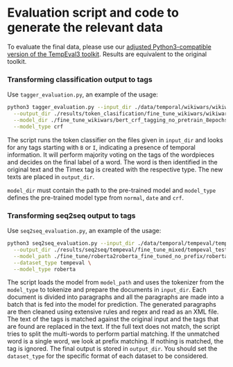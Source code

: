 # Evaluation script and code to generate the relevant data
To evaluate the final data, please use our [adjusted Python3-compatible version of the TempEval3 toolkit](https://github.com/dennlinger/python3-tempeval-toolkit).
Results are equivalent to the original toolkit.

### Transforming classification output to tags
Use `tagger_evaluation.py`, an example of the usage:
```bash
python3 tagger_evaluation.py --input_dir ./data/temporal/wikiwars/wikiwars_test_with_newline/  \
  --output_dir ./results/token_clasification/fine_tune_wikiwars/wikiwars_test_crf_bert_no_pretrain_8epochs_seed_19 \
  --model_dir ./fine_tune_wikiwars/bert_crf_tagging_no_pretrain_8epochs/bert_crf_tagging_seed_19 \
  --model_type crf 
```
The script runs the token classifier on the files given in `input_dir` and looks for any tags starting with `B` or `I`,
indicating a presence of temporal information. It will perform majority voting on the tags of the wordpieces and decides on the final label of a word. The word is then identified in the original text and the Timex tag is created with
the respective type. The new texts are placed in `output_dir`.

`model_dir` must contain the path to the pre-trained model and `model_type` defines the pre-trained model type from `normal`,
`date` and `crf`.

### Transforming seq2seq output to tags
Use `seq2seq_evaluation.py`, an example of the usage:
```bash
python3 seq2seq_evaluation.py --input_dir ./data/temporal/tempeval/tempeval_test  \
  --output_dir ./results/seq2seq/tempeval/fine_tune_mixed/tempeval_test_seq2seq_roberta_67 \
  --model_path ./fine_tune/roberta2roberta_fine_tuned_no_prefix/roberta2roberta_fine_tune_no_prefixed_seed_67 \
  --dataset_type tempeval \
  --model_type roberta  
```
The script loads the model from `model_path` and uses the tokenizer from the `model_type` to tokenize and prepare the documents in `input_dir`. Each document is divided into paragraphs and all the paragraphs are made into a batch that is fed into the model for prediction. The generated paragraphs are then cleaned using extensive rules and regex and read as an XML file. The text of the tags is matched against the original input and the tags that are found are replaced in the text.
If the full text does not match, the script tries to split the multi-words to perform partial matching.
If the unmatched word is a single word, we look at prefix matching.
If nothing is matched, the tag is ignored.
The final output is stored in `output_dir`.
You should set the `dataset_type` for the specific format of each dataset to be considered. 
